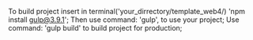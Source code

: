 To build project insert in terminal('your_dirrectory/template_web4/) 'npm install gulp@3.9.1';
Then use command: 'gulp', to use your project;
Use command: 'gulp build' to build project for production;